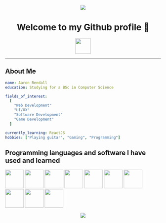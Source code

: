 <p align="center">
  <img src="https://capsule-render.vercel.app/api?type=waving&color=gradient&animation=fadeIn&height=110&section=header&text=Hello%20there!&fontSize=90"/>
</p>

<h1 align="center">
  Welcome to my Github profile 🙂
</h1>

<p align="center">
  <a href="www.linkedin.com/in/aaron-rendall-036b41272">
    <img height="50" src="https://github.com/user-attachments/assets/0208fc83-33d3-4e07-9d2b-fee9f2c74490" />

  </a>
</p>

---

<h2>About Me</h2>

```yaml
name: Aaron Rendall
education: Studying for a BSc in Computer Science

fields_of_interest:
  [
    "Web Development"
    "UI/UX"
    "Software Development"
    "Game Development"
  ]

currently_learning: ReactJS
hobbies: ["Playing guitar", "Gaming", "Programming"]
```
<h2>Programming languages and software I have used and learned</h2>
<p align="left">
  <img src="https://cdn.jsdelivr.net/gh/devicons/devicon@latest/icons/c/c-original.svg" width="60" height="60"/>
  <img src="https://cdn.jsdelivr.net/gh/devicons/devicon@latest/icons/java/java-original-wordmark.svg" width="60" height="60"/>
  <img src="https://cdn.jsdelivr.net/gh/devicons/devicon@latest/icons/python/python-original-wordmark.svg" width="60" height="60"/>
  <img src="https://cdn.jsdelivr.net/gh/devicons/devicon@latest/icons/haskell/haskell-original.svg" width="60" height="60"/>
  <img src="https://cdn.jsdelivr.net/gh/devicons/devicon@latest/icons/html5/html5-original.svg" width="60" height="60"/>
  <img src="https://cdn.jsdelivr.net/gh/devicons/devicon@latest/icons/css3/css3-original.svg" width="60" height="60"/>
  <img src="https://cdn.jsdelivr.net/gh/devicons/devicon@latest/icons/javascript/javascript-original.svg" width="60" height="60"/>
  <img src="https://cdn.jsdelivr.net/gh/devicons/devicon@latest/icons/mysql/mysql-original-wordmark.svg" width="60" height="60"/>
  <img src="https://cdn.jsdelivr.net/gh/devicons/devicon@latest/icons/sqlite/sqlite-original-wordmark.svg" width="60" height="60"/>
  <img src="https://cdn.jsdelivr.net/gh/devicons/devicon@latest/icons/vscode/vscode-original.svg" width="60" height="60"/>
</p>

<p align="center">
  <img src="https://capsule-render.vercel.app/api?type=waving&color=gradient&height=100&section=footer"/>
</p>

